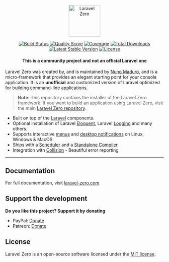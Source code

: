 <p align="center">
    <img title="Laravel Zero" height="100" src="https://raw.githubusercontent.com/laravel-zero/docs/master/images/logo/laravel-zero-readme.png" />
</p>

<p align="center">
  <a href="https://travis-ci.org/laravel-zero/framework"><img src="https://img.shields.io/travis/laravel-zero/framework/stable.svg" alt="Build Status"></img></a>
  <a href="https://scrutinizer-ci.com/g/laravel-zero/framework"><img src="https://img.shields.io/scrutinizer/g/laravel-zero/framework.svg" alt="Quality Score"></img></a>
  <a href="https://scrutinizer-ci.com/g/laravel-zero/framework"><img src="https://img.shields.io/scrutinizer/coverage/g/laravel-zero/framework.svg" alt="Coverage"></img></a>
  <a href="https://packagist.org/packages/laravel-zero/framework"><img src="https://poser.pugx.org/laravel-zero/framework/d/total.svg" alt="Total Downloads"></a>
  <a href="https://packagist.org/packages/laravel-zero/framework"><img src="https://poser.pugx.org/laravel-zero/framework/v/stable.svg" alt="Latest Stable Version"></a>
  <a href="https://packagist.org/packages/laravel-zero/framework"><img src="https://poser.pugx.org/laravel-zero/framework/license.svg" alt="License"></a>
</p>

<h4> <center>This is a <bold>community project</bold> and not an official Laravel one </center></h4>

Laravel Zero was created by, and is maintained by [Nuno Maduro](https://github.com/nunomaduro), and is a micro-framework that provides an elegant starting point for your console application. It is an **unofficial** and customized version of Laravel optimized for building command-line applications.

> **Note:** This repository contains the installer of the Laravel Zero framework. If you want to build an application using Laravel Zero, visit the main [Laravel Zero repository](https://github.com/laravel-zero/laravel-zero).

- Built on top of the [Laravel](https://laravel.com) components.
- Optional installation of Laravel [Eloquent](http://laravel-zero.com/#/?id=database), Laravel [Logging](http://laravel-zero.com/#/?id=log) and many others.
- Supports interactive [menus](http://laravel-zero.com/#/?id=interactive-menus) and [desktop notifications](http://laravel-zero.com/#/?id=desktop-notifications) on Linux, Windows & MacOS.
- Ships with a [Scheduler](http://laravel-zero.com/#/?id=scheduler) and a [Standalone Compiler](http://laravel-zero.com/#/?id=build-a-standalone-application).
- Integration with [Collision](https://github.com/nunomaduro/collision) - Beautiful error reporting

------

## Documentation

For full documentation, visit [laravel-zero.com](http://laravel-zero.com/).

## Support the development
**Do you like this project? Support it by donating**

- PayPal: [Donate](https://www.paypal.com/cgi-bin/webscr?cmd=_s-xclick&hosted_button_id=66BYDWAT92N6L)
- Patreon: [Donate](https://www.patreon.com/nunomaduro)

## License

Laravel Zero is an open-source software licensed under the [MIT license](https://github.com/laravel-zero/laravel-zero/blob/stable/LICENSE.md).
